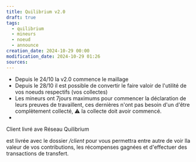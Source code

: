 ```yaml
---
title: Quilibrium v2.0
draft: true
tags:
  - quilibrium
  - mineurs
  - noeud
  - announce
creation_date: 2024-10-29 00:00
modification_date: 2024-10-29 01:26
sources:
---
```

 

- Depuis le 24/10 la v2.0 commence le maillage
- Depuis le 28/10 il est possible de convertir le faire valoir de l'utilité de vos noeuds respectifs (vos collectes)  
- Les mineurs ont 7jours maximums pour commencer la déclaration de leurs preuves de travaillent, ces dernières n'ont pas besoin d'un d'être complètement collecté, 
  ⚠️ la collecte doit avoir commencé.
- 


Client livré ave
Réseau Quilibrium  

est livrée avec le dossier _/client_ pour vous permettra entre autre de voir lla valeur de vos contributions, les récompenses gagnées et d'effectuer des transactions de transfert.
 
